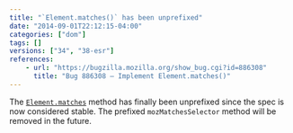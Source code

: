 ```yaml
---
title: "`Element.matches()` has been unprefixed"
date: "2014-09-01T22:12:15-04:00"
categories: ["dom"]
tags: []
versions: ["34", "38-esr"]
references:
    - url: "https://bugzilla.mozilla.org/show_bug.cgi?id=886308"
      title: "Bug 886308 – Implement Element.matches()"
---
```

The [`Element.matches`](https://developer.mozilla.org/docs/Web/API/Element.matches) method has finally been unprefixed since the spec is now considered stable. The prefixed `mozMatchesSelector` method will be removed in the future.
